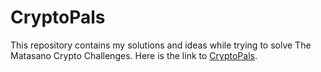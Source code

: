 # CryptoPals
This repository contains my solutions and ideas while trying to solve The Matasano Crypto Challenges. Here is the link to [CryptoPals](https://www.cryptopals.com).